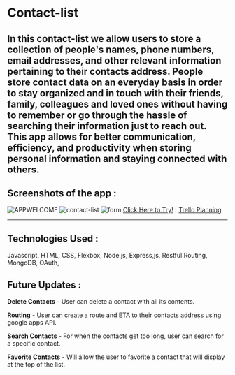 # Contact-list
In this contact-list we allow users to store a collection of people's names, phone numbers, email addresses, and other relevant information pertaining to their contacts address. People store contact data on an everyday basis in order to stay organized and in touch with their friends, family, colleagues and loved ones without having to remember or go through the hassle of searching their information just to reach out. This app allows for better communication, efficiency, and productivity when storing personal information and staying connected with others.
---

## **Screenshots of the app** :

![APPWELCOME](https://user-images.githubusercontent.com/124411560/232059022-f0fbd3d3-5923-48d4-9649-c497db157162.png)
![contact-list](https://user-images.githubusercontent.com/124411560/232059162-16acaea8-c641-419e-a0bf-e3a68343e424.png)
![form](https://user-images.githubusercontent.com/124411560/232059209-06e6c335-b874-41ae-841f-f3eb25562e73.png)
[Click Here to Try!](https://contact-list-3623.herokuapp.com) |
[Trello Planning](https://trello.com/b/vrubmNya/contact-list)

---
## **Technologies Used** :

Javascript, HTML, CSS, Flexbox, Node.js, Express,js, Restful Routing, MongoDB, OAuth,

## **Future Updates** :
**Delete Contacts** - User can delete a contact with all its contents.

**Routing** - User can create a route and ETA to their contacts address using google apps API.

**Search Contacts** - For when the contacts get too long, user can search for a specific contact.

**Favorite Contacts** - Will allow the user to favorite a contact that will display at the top of the list.
